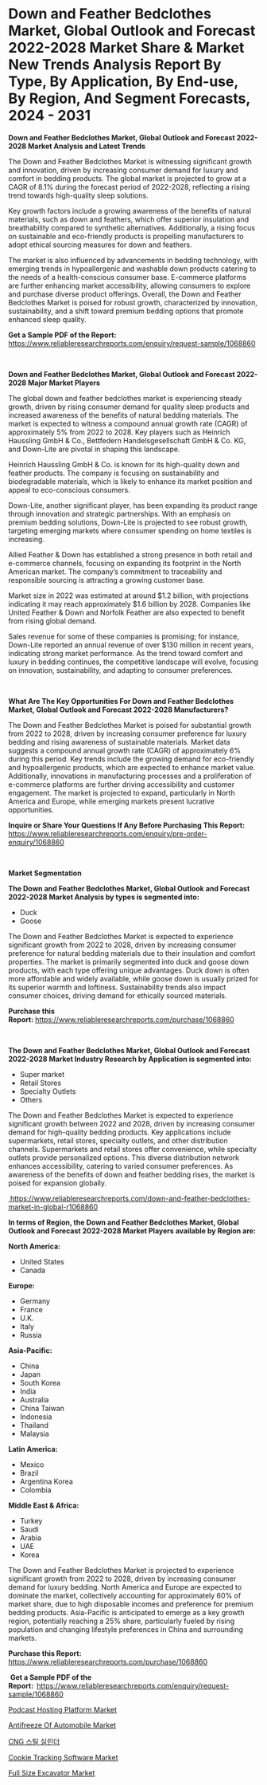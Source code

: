 <p><h1>Down and Feather Bedclothes Market, Global Outlook and Forecast 2022-2028 Market Share & Market New Trends Analysis Report By Type, By Application, By End-use, By Region, And Segment Forecasts, 2024 - 2031</h1></p><p><strong>Down and Feather Bedclothes Market, Global Outlook and Forecast 2022-2028 Market Analysis and Latest Trends</strong></p>
<p><p>The Down and Feather Bedclothes Market is witnessing significant growth and innovation, driven by increasing consumer demand for luxury and comfort in bedding products. The global market is projected to grow at a CAGR of 8.1% during the forecast period of 2022-2028, reflecting a rising trend towards high-quality sleep solutions. </p><p>Key growth factors include a growing awareness of the benefits of natural materials, such as down and feathers, which offer superior insulation and breathability compared to synthetic alternatives. Additionally, a rising focus on sustainable and eco-friendly products is propelling manufacturers to adopt ethical sourcing measures for down and feathers.</p><p>The market is also influenced by advancements in bedding technology, with emerging trends in hypoallergenic and washable down products catering to the needs of a health-conscious consumer base. E-commerce platforms are further enhancing market accessibility, allowing consumers to explore and purchase diverse product offerings. Overall, the Down and Feather Bedclothes Market is poised for robust growth, characterized by innovation, sustainability, and a shift toward premium bedding options that promote enhanced sleep quality.</p></p>
<p><strong>Get a Sample PDF of the Report:&nbsp;</strong> <a href="https://www.reliableresearchreports.com/enquiry/request-sample/1068860">https://www.reliableresearchreports.com/enquiry/request-sample/1068860</a></p>
<p>&nbsp;</p>
<p><strong>Down and Feather Bedclothes Market, Global Outlook and Forecast 2022-2028 Major Market Players</strong></p>
<p><p>The global down and feather bedclothes market is experiencing steady growth, driven by rising consumer demand for quality sleep products and increased awareness of the benefits of natural bedding materials. The market is expected to witness a compound annual growth rate (CAGR) of approximately 5% from 2022 to 2028. Key players such as Heinrich Haussling GmbH & Co., Bettfedern Handelsgesellschaft GmbH & Co. KG, and Down-Lite are pivotal in shaping this landscape.</p><p>Heinrich Haussling GmbH & Co. is known for its high-quality down and feather products. The company is focusing on sustainability and biodegradable materials, which is likely to enhance its market position and appeal to eco-conscious consumers.</p><p>Down-Lite, another significant player, has been expanding its product range through innovation and strategic partnerships. With an emphasis on premium bedding solutions, Down-Lite is projected to see robust growth, targeting emerging markets where consumer spending on home textiles is increasing.</p><p>Allied Feather & Down has established a strong presence in both retail and e-commerce channels, focusing on expanding its footprint in the North American market. The company’s commitment to traceability and responsible sourcing is attracting a growing customer base.</p><p>Market size in 2022 was estimated at around $1.2 billion, with projections indicating it may reach approximately $1.6 billion by 2028. Companies like United Feather & Down and Norfolk Feather are also expected to benefit from rising global demand.</p><p>Sales revenue for some of these companies is promising; for instance, Down-Lite reported an annual revenue of over $130 million in recent years, indicating strong market performance. As the trend toward comfort and luxury in bedding continues, the competitive landscape will evolve, focusing on innovation, sustainability, and adapting to consumer preferences.</p></p>
<p>&nbsp;</p>
<p><strong>What Are The Key Opportunities For Down and Feather Bedclothes Market, Global Outlook and Forecast 2022-2028 Manufacturers?</strong></p>
<p><p>The Down and Feather Bedclothes Market is poised for substantial growth from 2022 to 2028, driven by increasing consumer preference for luxury bedding and rising awareness of sustainable materials. Market data suggests a compound annual growth rate (CAGR) of approximately 6% during this period. Key trends include the growing demand for eco-friendly and hypoallergenic products, which are expected to enhance market value. Additionally, innovations in manufacturing processes and a proliferation of e-commerce platforms are further driving accessibility and customer engagement. The market is projected to expand, particularly in North America and Europe, while emerging markets present lucrative opportunities.</p></p>
<p><strong>Inquire or Share Your Questions If Any Before Purchasing This Report:</strong> <a href="https://www.reliableresearchreports.com/enquiry/pre-order-enquiry/1068860">https://www.reliableresearchreports.com/enquiry/pre-order-enquiry/1068860</a></p>
<p>&nbsp;</p>
<p><strong>Market Segmentation</strong></p>
<p><strong>The Down and Feather Bedclothes Market, Global Outlook and Forecast 2022-2028 Market Analysis by types is segmented into:</strong></p>
<p><ul><li>Duck</li><li>Goose</li></ul></p>
<p><p>The Down and Feather Bedclothes Market is expected to experience significant growth from 2022 to 2028, driven by increasing consumer preference for natural bedding materials due to their insulation and comfort properties. The market is primarily segmented into duck and goose down products, with each type offering unique advantages. Duck down is often more affordable and widely available, while goose down is usually prized for its superior warmth and loftiness. Sustainability trends also impact consumer choices, driving demand for ethically sourced materials.</p></p>
<p><strong>Purchase this Report:&nbsp;</strong><a href="https://www.reliableresearchreports.com/purchase/1068860">https://www.reliableresearchreports.com/purchase/1068860</a></p>
<p>&nbsp;</p>
<p><strong>The Down and Feather Bedclothes Market, Global Outlook and Forecast 2022-2028 Market Industry Research by Application is segmented into:</strong></p>
<p><ul><li>Super market</li><li>Retail Stores</li><li>Specialty Outlets</li><li>Others</li></ul></p>
<p><p>The Down and Feather Bedclothes Market is expected to experience significant growth between 2022 and 2028, driven by increasing consumer demand for high-quality bedding products. Key applications include supermarkets, retail stores, specialty outlets, and other distribution channels. Supermarkets and retail stores offer convenience, while specialty outlets provide personalized options. This diverse distribution network enhances accessibility, catering to varied consumer preferences. As awareness of the benefits of down and feather bedding rises, the market is poised for expansion globally.</p></p>
<p><a href="https://www.reliableresearchreports.com/down-and-feather-bedclothes-market-in-global-r1068860">&nbsp;https://www.reliableresearchreports.com/down-and-feather-bedclothes-market-in-global-r1068860</a></p>
<p><strong>In terms of Region, the Down and Feather Bedclothes Market, Global Outlook and Forecast 2022-2028 Market Players available by Region are:</strong></p>
<p>
    <p> <strong> North America: </strong>
        <ul>
            <li>United States</li>
            <li>Canada</li>
        </ul>
        </p> 
    <p> <strong> Europe: </strong>
        <ul>
            <li>Germany</li>
            <li>France</li>
            <li>U.K.</li>
            <li>Italy</li>
            <li>Russia</li>
        </ul>
        </p> 
    <p> <strong> Asia-Pacific: </strong>
        <ul>
            <li>China</li>
            <li>Japan</li>
            <li>South Korea</li>
            <li>India</li>
            <li>Australia</li>
            <li>China Taiwan</li>
            <li>Indonesia</li>
            <li>Thailand</li>
            <li>Malaysia</li>
        </ul>
        </p> 
    <p> <strong> Latin America: </strong>
        <ul>
            <li>Mexico</li>
            <li>Brazil</li>
            <li>Argentina Korea</li>
            <li>Colombia</li>
        </ul>
        </p> 
    <p> <strong> Middle East & Africa: </strong>
        <ul>
            <li>Turkey</li>
            <li>Saudi</li>
            <li>Arabia</li>
            <li>UAE</li>
            <li>Korea</li>
        </ul>
    </p>
    </p>
<p><p>The Down and Feather Bedclothes Market is projected to experience significant growth from 2022 to 2028, driven by increasing consumer demand for luxury bedding. North America and Europe are expected to dominate the market, collectively accounting for approximately 60% of market share, due to high disposable incomes and preference for premium bedding products. Asia-Pacific is anticipated to emerge as a key growth region, potentially reaching a 25% share, particularly fueled by rising population and changing lifestyle preferences in China and surrounding markets.</p></p>
<p><strong>Purchase this Report: </strong><a href="https://www.reliableresearchreports.com/purchase/1068860">https://www.reliableresearchreports.com/purchase/1068860</a></p>
<p>&nbsp;<strong>Get a Sample PDF of the Report:&nbsp;&nbsp;</strong><a href="https://www.reliableresearchreports.com/enquiry/request-sample/1068860">https://www.reliableresearchreports.com/enquiry/request-sample/1068860</a></p>
<p><strong></strong></p>
<p><p><a href="https://www.linkedin.com/pulse/global-podcast-hosting-platform-market-opportunities-forecast-i7vze?trackingId=oCUq4Zd1QFGoju8Sf7iakQ%3D%3D">Podcast Hosting Platform Market</a></p><p><a href="https://medium.com/@mayrussel2007/antifreeze-of-automobile-market-outlook-and-forecast-from-2024-to-2031-3a0e12faac45">Antifreeze Of Automobile Market</a></p><p><a href="https://github.com/mdmazharulnwr786/Market-Research-Report-List-2/blob/main/2270313108357.md">CNG 스틸 실린더</a></p><p><a href="https://www.linkedin.com/pulse/cookie-tracking-software-market-size-growing-cagr-5-report-pggbe?trackingId=EgBUQWHsR6%2BSHr4dqSpc4g%3D%3D">Cookie Tracking Software Market</a></p><p><a href="https://medium.com/@mayrussel2007/full-size-excavator-market-indicators-market-size-regional-breakdown-market-player-analysis-and-82a75791e444">Full Size Excavator Market</a></p></p>